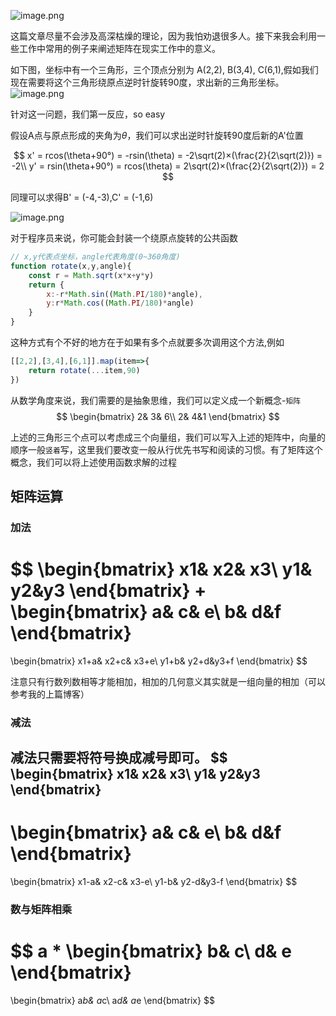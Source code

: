 ![image.png](https://p6-juejin.byteimg.com/tos-cn-i-k3u1fbpfcp/ac2df8b598e24be2ab3087f466cbea75~tplv-k3u1fbpfcp-watermark.image?)

这篇文章尽量不会涉及高深枯燥的理论，因为我怕劝退很多人。接下来我会利用一些工作中常用的例子来阐述矩阵在现实工作中的意义。

如下图，坐标中有一个三角形，三个顶点分别为 A(2,2), B(3,4), C(6,1),假如我们现在需要将这个三角形绕原点逆时针旋转90度，求出新的三角形坐标。
![image.png](https://p6-juejin.byteimg.com/tos-cn-i-k3u1fbpfcp/ca6ff74ee5b547eeb415b87baa62bd5e~tplv-k3u1fbpfcp-watermark.image?)

针对这一问题，我们第一反应，so easy

假设A点与原点形成的夹角为$\theta$，我们可以求出逆时针旋转90度后新的A'位置

$$
x' = rcos(\theta+90°) = -rsin(\theta) = -2\sqrt(2)×(\frac{2}{2\sqrt(2)}) = -2\\
y' = rsin(\theta+90°) = rcos(\theta) = 2\sqrt(2)×(\frac{2}{2\sqrt(2)}) = 2
$$

同理可以求得B' = (-4,-3),C' = (-1,6)

![image.png](https://p9-juejin.byteimg.com/tos-cn-i-k3u1fbpfcp/ee6cd1753a8e4120b0a61b62d09c0e35~tplv-k3u1fbpfcp-watermark.image?)


对于程序员来说，你可能会封装一个绕原点旋转的公共函数

```js
// x,y代表点坐标，angle代表角度(0~360角度)
function rotate(x,y,angle){
    const r = Math.sqrt(x*x+y*y)
    return {
        x:-r*Math.sin((Math.PI/180)*angle),
        y:r*Math.cos((Math.PI/180)*angle)
    }
}
```
这种方式有个不好的地方在于如果有多个点就要多次调用这个方法,例如
```js
[[2,2],[3,4],[6,1]].map(item=>{
    return rotate(...item,90)
})
```
从数学角度来说，我们需要的是抽象思维，我们可以定义成一个新概念-`矩阵`
$$
\begin{bmatrix}
  2&  3& 6\\
  2&  4&1
\end{bmatrix}
$$

上述的三角形三个点可以考虑成三个向量组，我们可以写入上述的矩阵中，向量的顺序一般`竖着`写，这里我们要改变一般从行优先书写和阅读的习惯。有了矩阵这个概念，我们可以将上述使用函数求解的过程

## 矩阵运算

### 加法
$$
\begin{bmatrix}
  x1&  x2& x3\\
  y1&  y2&y3
\end{bmatrix}
+
\begin{bmatrix}
  a&  c& e\\
  b&  d&f
\end{bmatrix}
=
\begin{bmatrix}
  x1+a&  x2+c& x3+e\\
  y1+b&  y2+d&y3+f
\end{bmatrix}
$$

注意只有行数列数相等才能相加，相加的几何意义其实就是一组向量的相加（可以参考我的上篇博客）

### 减法
减法只需要将符号换成减号即可。
$$
\begin{bmatrix}
  x1&  x2& x3\\
  y1&  y2&y3
\end{bmatrix}
-
\begin{bmatrix}
  a&  c& e\\
  b&  d&f
\end{bmatrix}
=
\begin{bmatrix}
  x1-a&  x2-c& x3-e\\
  y1-b&  y2-d&y3-f
\end{bmatrix}
$$

### 数与矩阵相乘

$$
a
*
\begin{bmatrix}
  b& c\\
  d& e
\end{bmatrix}
=
\begin{bmatrix}
  a*b& a*c\\
  a*d&  a*e
\end{bmatrix}
$$



















